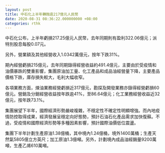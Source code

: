 ```yaml
---
layout: post
title: 中石化上半年轉蝕逾217億元人民幣
date: 2020-08-31 08:36:22.000000000 +08:00
categories: rthk
---
```


中石化公布，上半年虧損217.25億元人民幣，去年同期則有盈利322.06億元；派特別股息每股0.07元。

另外，營業額及其他經營收入1.0342萬億元，按年下跌31%。

期內經營虧損215億元，去年同期錄得經營收益約491.4億元，主要由於受疫情和油價暴跌的雙重影響，集團原油加工量、化工產品和成品油經營量下降，主要產品價格下跌，庫存損失較大，毛利大幅收窄。

各項業務方面，煉油業務經營虧損近317億元，勘探及開發業務亦錄得經營虧損60億元。營銷及分銷經營收益按年跌逾41%，至86.64億元；化工業務經營收益近32億元，按年跌73.1%。

集團展望下半年，國際經濟形勢嚴峻複雜，不穩定性不確定性明顯增強。而內地疫情防控取得成果，經濟發展呈穩定向好態勢，預計石油石化產品需求加快復蘇。不過，受疫情和國際經濟形勢等多種因素影響，預計國際油價低位震盪。

集團下半年計劃生產原油1.38億桶，其中境內1.24億桶，境外1400萬桶；生產天然氣5805億立方英尺；加工原油1.3億噸。另外，計劃境內成品油經銷量9200萬噸，生產乙烯610萬噸。
